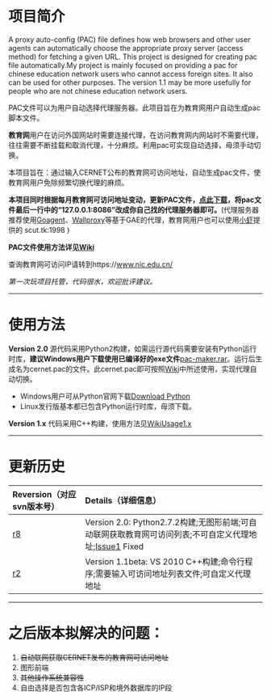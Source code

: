 # 项目简介 #
A proxy auto-config (PAC) file defines how web browsers and other user agents can automatically choose the appropriate proxy server (access method) for fetching a given URL. This project is designed for creating pac file automatically.My project is mainly focused on providing a pac for chinese education network users who cannot access foreign sites. It also can be used for other purposes. The version 1.1 may be more usefully for people who are not chinese education network users.

PAC文件可以为用户自动选择代理服务器。此项目旨在为教育网用户自动生成pac脚本文件。

**教育网**用户在访问外国网站时需要连接代理，在访问教育网内网站时不需要代理，往往需要不断挂载和取消代理，十分麻烦。利用pac可实现自动选择，毋须手动切换。

本项目旨在：通过输入CERNET公布的教育网可访问地址，自动生成pac文件，使教育网用户免除频繁切换代理的麻烦。

**本项目同时根据每月教育网可访问地址变动，更新PAC文件，[点此下载](http://code.google.com/p/pac-maker/downloads/detail?name=cernet_20120101.pac)，将pac文件最后一行中的“127.0.0.1:8086”改成你自己找的代理服务器即可。**(代理服务器推荐使用[Goagent](http://code.google.com/p/goagent/)、[Wallproxy](http://code.google.com/p/wallproxy-plugins/)等基于GAE的代理，教育网用户也可以使用[小虾](http://xiaoxia.org/)提供的 scut.tk:1998 )

**PAC文件使用方法详见[Wiki](https://code.google.com/p/pac-maker/wiki/PAC_Usages)**

查询教育网可访问IP请转到https://www.nic.edu.cn/

_第一次玩项目托管，代码很水，欢迎批评建议。_

---

# 使用方法 #
**Version 2.0** 源代码采用Python2构建，如需运行源代码需要安装有Python运行时库，**建议Windows用户下载使用已编译好的exe文件**[pac-maker.rar](http://code.google.com/p/pac-maker/downloads/detail?name=pac-maker.rar&can=2&q=)。运行后生成名为cernet.pac的文件。此cernet.pac即可按照[Wiki](https://code.google.com/p/pac-maker/wiki/PAC_Usages)中所述使用，实现代理自动切换。
  * Windows用户可从Python官网下载[Download Python](http://python.org/getit/)
  * Linux发行版基本都已包含Python运行时库，毋须下载。

**Version 1.x** 代码采用C++构建，使用方法见[WikiUsage1.x](https://code.google.com/p/pac-maker/wiki/Usage_Ver1)


---

# 更新历史 #
|Reversion（对应svn版本号）|Details（详细信息）|
|:--------------------------------|:------------------------|
|[r8](https://code.google.com/p/pac-maker/source/detail?r=8)|Version 2.0: Python2.7.2构建;无图形前端;可自动联网获取教育网可访问列表;不可自定义代理地址;[Issue1](https://code.google.com/p/pac-maker/issues/detail?id=1) Fixed|
|[r2](https://code.google.com/p/pac-maker/source/detail?r=2)|Version 1.1beta: VS 2010 C++构建;命令行程序;需要输入可访问地址列表文件;可自定义代理地址|


---

# 之后版本拟解决的问题： #
  1. ~~自动联网获取CERNET发布的教育网可访问地址~~
  1. 图形前端
  1. ~~其他操作系统兼容性~~
  1. 自由选择是否包含各ICP/ISP和境外数据库的IP段